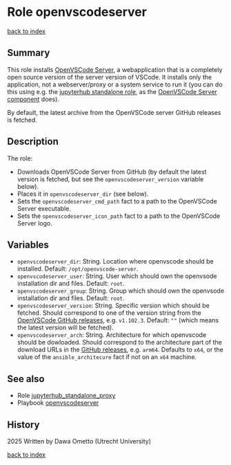 # Role openvscodeserver
[back to index](../index.md#Roles)

## Summary

This role installs [OpenVSCode Server](https://github.com/gitpod-io/openvscode-server), a webapplication that is a completely open source version of the server version of VSCode. It installs only the application, not a webserver/proxy or a system service to run it (you can do this using e.g. the [jupyterhub standalone role](./jupyterhub_standalone_proxy.md), as the [OpenVSCode Server component](../playbooks/openvscodeserver.md) does).

By default, the latest archive from the OpenVSCode server GitHub releases is fetched.

## Description

The role:

- Downloads OpenVSCode Server from GitHub (by default the latest version is fetched, but see the `openvscodeserver_version` variable below).
- Places it in `openvscodeserver_dir` (see below).
- Sets the `openvscodeserver_cmd_path` fact to a path to the OpenVSCode Server executable.
- Sets the `openvscodeserver_icon_path` fact to a path to the OpenVSCode Server logo.

## Variables

- `openvscodeserver_dir`: String. Location where openvscode should be installed. Default: `/opt/openvscode-server`.
- `openvscodeserver_user`: String. User which should own the openvsode installation dir and files. Default: `root`.
- `openvscodeserver_group`: String. Group which should own the openvsode installation dir and files. Default: `root`.
- `openvscodeserver_version`: String. Specific version which should be fetched. Should correspond to one of the version string from the [OpenVSCode GitHub releases](https://github.com/gitpod-io/openvscode-server/releases/), e.g. `v1.102.3`. Default: `""` (which means the latest version will be fetched).
- `openvscodeserver_arch`: String. Architecture for which openvscode should be dowloaded. Should correspond to the architecture part of the download URLs in the [GitHub releases](https://github.com/gitpod-io/openvscode-server/releases/), e.g. `arm64`. Defaults to `x64`, or the value of the `ansible_architecure` fact if not on an `x64` machine.

## See also

- Role [jupyterhub_standalone_proxy](./jupyterhub_standalone_proxy.md)
- Playbook [openvscodeserver](../playbooks/openvscodeserver.md)

## History
2025 Written by Dawa Ometto (Utrecht University)

[back to index](../index.md#Roles)
